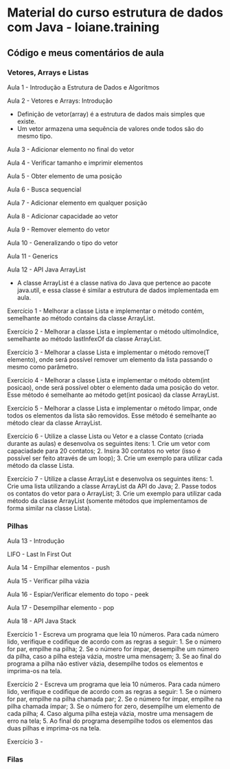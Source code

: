 # Material do curso estrutura de dados com Java - loiane.training

## Código e meus comentários de aula

### Vetores, Arrays e Listas

Aula 1 - Introdução a Estrutura de Dados e Algoritmos

Aula 2 - Vetores e Arrays: Introdução
* Definição de vetor(array) é a estrutura de dados mais simples que existe. 
* Um vetor armazena uma sequência de valores onde todos são do mesmo tipo.

Aula 3 - Adicionar elemento no final do vetor

Aula 4 - Verificar tamanho e imprimir elementos

Aula 5 - Obter elemento de uma posição

Aula 6 - Busca sequencial

Aula 7 - Adicionar elemento em qualquer posição

Aula 8 - Adicionar capacidade ao vetor

Aula 9 - Remover elemento do vetor

Aula 10 - Generalizando o tipo do vetor

Aula 11 - Generics

Aula 12 - API Java ArrayList
* A classe ArrayList é a classe nativa do Java que pertence ao pacote java.util, e essa classe é similar a estrutura de dados implementada em aula.

Exercício 1 - Melhorar a classe Lista e implementar o método contém, semelhante ao método contains da classe ArrayList.

Exercício 2 - Melhorar a classe Lista e implementar o método ultimoIndice, semelhante ao método lastInfexOf da classe ArrayList.

Exercício 3 - Melhorar a classe Lista e implementar o método remove(T elemento), onde será possível remover um elemento da lista passando o mesmo como parâmetro.

Exercício 4 - Melhorar a classe Lista e implementar o método obtem(int posicao), onde será possível obter o elemento dada uma posição do vetor. Esse método é semelhante ao método get(int posicao) da classe ArrayList.

Exercício 5 - Melhorar a classe Lista e implementar o método limpar, onde todos os elementos da lista são removidos. Esse método é semelhante ao método clear da classe ArrayList.

Exercício 6 - Utilize a classe Lista ou Vetor e a classe Contato (criada durante as aulas) e desenvolva os seguintes itens: 1. Crie um vetor com capaciadade para 20 contatos; 2. Insira 30 contatos no vetor (isso é possível ser feito através de um loop); 3. Crie um exemplo para utilizar cada método da classe Lista.

Exercício 7 - Utilize a classe ArrayList e desenvolva os seguintes itens: 1. Crie uma lista utilizando a classe ArrayList da API do Java; 2. Passe todos os contatos do vetor para o ArrayList; 3. Crie um exemplo para utilizar cada método da classe ArrayList (somente métodos que implementamos de forma similar na classe Lista).

### Pilhas
Aula 13 - Introdução

LIFO - Last In First Out

Aula 14 - Empilhar elementos - push

Aula 15 - Verificar pilha vázia

Aula 16 - Espiar/Verificar elemento do topo - peek

Aula 17 - Desempilhar elemento - pop

Aula 18 - API Java Stack

Exercício 1 - Escreva um programa que leia 10 números. Para cada número lido, verifique e codifique de acordo com as regras a seguir: 1. Se o número for par, empilhe na pilha; 2. Se o número for ímpar, desempilhe um número da pilha, caso a pilha esteja vázia, mostre uma mensagem; 3. Se ao final do programa a pilha não estiver vázia, desempilhe todos os elementos e imprima-os na tela.

Exercício 2 - Escreva um programa que leia 10 números. Para cada número lido, verifique e codifique de acordo com as regras a seguir: 1. Se o número for par, empilhe na pilha chamada par; 2. Se o número for ímpar, empilhe na pilha chamada ímpar; 3. Se o número for zero, desempilhe um elemento de cada pilha; 4. Caso alguma pilha esteja vázia, mostre uma mensagem de erro na tela; 5. Ao final do programa desempilhe todos os elementos das duas pilhas e imprima-os na tela.

Exercício 3 -

### Filas




